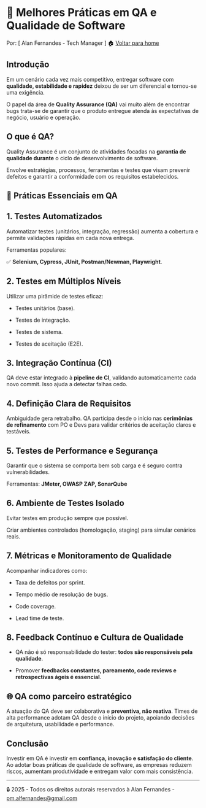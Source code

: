 # 🧪 Melhores Práticas em QA e Qualidade de Software
Por: [ Alan Fernandes - Tech Manager ] :house: [Voltar para home](https://github.com/af-tech-manager/portfolio/blob/main/README.md)

## Introdução
Em um cenário cada vez mais competitivo, entregar software com **qualidade, estabilidade e rapidez** deixou de ser um diferencial e tornou-se uma exigência. 

O papel da área de **Quality Assurance (QA)** vai muito além de encontrar bugs trata-se de garantir que o produto entregue atenda às expectativas de negócio, usuário e operação.

## O que é QA?
Quality Assurance é um conjunto de atividades focadas na **garantia de qualidade durante** o ciclo de desenvolvimento de software.

Envolve estratégias, processos, ferramentas e testes que visam prevenir defeitos e garantir a conformidade com os requisitos estabelecidos.

## 🧩 Práticas Essenciais em QA

## 1. Testes Automatizados
Automatizar testes (unitários, integração, regressão) aumenta a cobertura e permite validações rápidas em cada nova entrega. 

Ferramentas populares:

✅ **Selenium, Cypress, JUnit, Postman/Newman, Playwright**.

## 2. Testes em Múltiplos Níveis
Utilizar uma pirâmide de testes eficaz:

- Testes unitários (base).

- Testes de integração.

- Testes de sistema.

- Testes de aceitação (E2E).

## 3. Integração Contínua (CI)
QA deve estar integrado à **pipeline de CI**, validando automaticamente cada novo commit. Isso ajuda a detectar falhas cedo.

## 4. Definição Clara de Requisitos
Ambiguidade gera retrabalho. QA participa desde o início nas **cerimônias de refinamento** com PO e Devs para validar critérios de aceitação claros e testáveis.

## 5. Testes de Performance e Segurança
Garantir que o sistema se comporta bem sob carga e é seguro contra vulnerabilidades.

Ferramentas: **JMeter, OWASP ZAP, SonarQube**

## 6. Ambiente de Testes Isolado
Evitar testes em produção sempre que possível. 

Criar ambientes controlados (homologação, staging) para simular cenários reais.

## 7. Métricas e Monitoramento de Qualidade
Acompanhar indicadores como:

- Taxa de defeitos por sprint.

- Tempo médio de resolução de bugs.

- Code coverage.

- Lead time de teste.

## 8. Feedback Contínuo e Cultura de Qualidade
- QA não é só responsabilidade do tester: **todos são responsáveis pela qualidade**. 

- Promover **feedbacks constantes, pareamento, code reviews e retrospectivas ágeis é essencial**.

## 🌐 QA como parceiro estratégico
A atuação do QA deve ser colaborativa e **preventiva, não reativa**. Times de alta performance adotam QA desde o início do projeto, apoiando decisões de arquitetura, usabilidade e performance.

## Conclusão
Investir em QA é investir em **confiança, inovação e satisfação do cliente**. Ao adotar boas práticas de qualidade de software, as empresas reduzem riscos, aumentam produtividade e entregam valor com mais consistência.

---
:lock: 2025 - Todos os direitos autorais reservados à Alan Fernandes - pm.alfernandes@gmail.com
